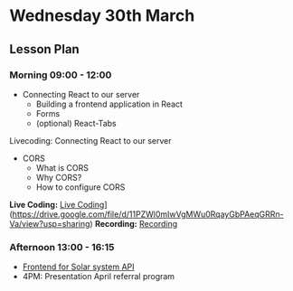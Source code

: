 # Wednesday 30th March

## Lesson Plan

### Morning 09:00 - 12:00

+ Connecting React to our server 
  + Building a frontend application in React
  + Forms
  + (optional) React-Tabs

Livecoding: Connecting React to our server
+ CORS 
  + What is CORS
  + Why CORS?
  + How to configure CORS

**Live Coding:** [Live Coding](https://github.com/GillesDCI/cors-example-e072)](https://drive.google.com/file/d/11PZWl0mIwVgMWu0RqayGbPAeqGRRn-Va/view?usp=sharing)
**Recording:** [Recording](https://drive.google.com/file/d/11PZWl0mIwVgMWu0RqayGbPAeqGRRn-Va/view?usp=sharing)
  
### Afternoon 13:00 - 16:15

+ [Frontend for Solar system API](https://github.com/FrancoSpeziali/react-solar-system)
+ 4PM: Presentation April referral program
